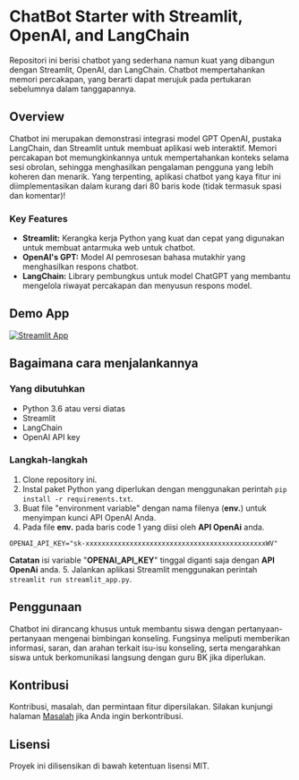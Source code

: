 # ChatBot Starter with Streamlit, OpenAI, and LangChain

Repositori ini berisi chatbot yang sederhana namun kuat yang dibangun dengan Streamlit, OpenAI, dan LangChain. Chatbot mempertahankan memori percakapan, yang berarti dapat merujuk pada pertukaran sebelumnya dalam tanggapannya.

## Overview

Chatbot ini merupakan demonstrasi integrasi model GPT OpenAI, pustaka LangChain, dan Streamlit untuk membuat aplikasi web interaktif. Memori percakapan bot memungkinkannya untuk mempertahankan konteks selama sesi obrolan, sehingga menghasilkan pengalaman pengguna yang lebih koheren dan menarik. Yang terpenting, aplikasi chatbot yang kaya fitur ini diimplementasikan dalam kurang dari 80 baris kode (tidak termasuk spasi dan komentar)!

### Key Features

- **Streamlit:** Kerangka kerja Python yang kuat dan cepat yang digunakan untuk membuat antarmuka web untuk chatbot.
- **OpenAI's GPT:** Model AI pemrosesan bahasa mutakhir yang menghasilkan respons chatbot.
- **LangChain:** Library pembungkus untuk model ChatGPT yang membantu mengelola riwayat percakapan dan menyusun respons model.

## Demo App

[![Streamlit App](https://static.streamlit.io/badges/streamlit_badge_black_white.svg)](https://sahabatbk.streamlit.app/)

## Bagaimana cara menjalankannya

### Yang dibutuhkan

- Python 3.6 atau versi diatas
- Streamlit
- LangChain
- OpenAI API key

### Langkah-langkah

1. Clone repository ini.
2. Instal paket Python yang diperlukan dengan menggunakan perintah `pip install -r requirements.txt`.
3. Buat file "environment variable" dengan nama filenya (**env.**) untuk menyimpan kunci API OpenAI Anda.
4. Pada file **env.** pada baris code 1 yang diisi oleh **API OpenAi** anda.
```
OPENAI_API_KEY="sk-xxxxxxxxxxxxxxxxxxxxxxxxxxxxxxxxxxxxxxxxxxxxxWV"
```
**Catatan** isi variable "**OPENAI_API_KEY**" tinggal diganti saja dengan **API OpenAi** anda.
5. Jalankan aplikasi Streamlit menggunakan perintah `streamlit run streamlit_app.py`.

## Penggunaan

Chatbot ini dirancang khusus untuk membantu siswa dengan pertanyaan-pertanyaan mengenai bimbingan konseling. Fungsinya meliputi memberikan informasi, saran, dan arahan terkait isu-isu konseling, serta mengarahkan siswa untuk berkomunikasi langsung dengan guru BK jika diperlukan.
## Kontribusi

Kontribusi, masalah, dan permintaan fitur dipersilakan. Silakan kunjungi halaman [Masalah](https://github.com/Bijas48/AplikasiBK/issues) jika Anda ingin berkontribusi.
## Lisensi

Proyek ini dilisensikan di bawah ketentuan lisensi MIT.
#
